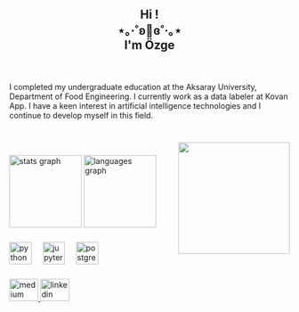 <h2 align="center">Hi !<br>⋆｡‧˚ʚ🍓ɞ˚‧｡⋆<br> I'm Özge</h2>

###

<br clear="both">

<p align="left">I completed my undergraduate education at the Aksaray University, Department of Food Engineering. I currently work as a data labeler at Kovan App. I have a keen interest in artificial intelligence technologies and I continue to develop myself in this field.</p>

###

<br clear="both">

<img align="right" height="200" src="https://i.pinimg.com/originals/ff/75/d6/ff75d6ba4285982c35529afc176501dc.gif"  />

###

<div align="left">
  <img src="https://github-readme-stats.vercel.app/api?username=cakirozge&hide_title=false&hide_rank=false&show_icons=true&include_all_commits=false&count_private=false&disable_animations=false&theme=tokyonight&locale=en&hide_border=true" height="130" alt="stats graph"  />
  <img src="https://github-readme-stats.vercel.app/api/top-langs?username=cakirozge&locale=en&hide_title=false&layout=compact&card_width=320&langs_count=5&theme=tokyonight&hide_border=true" height="130" alt="languages graph"  />
</div>

###

<div align="left">
  <img src="https://cdn.jsdelivr.net/gh/devicons/devicon/icons/python/python-original.svg" height="40" alt="python logo"  />
  <img width="12" />
  <img src="https://cdn.jsdelivr.net/gh/devicons/devicon/icons/jupyter/jupyter-original-wordmark.svg" height="40" alt="jupyter logo"  />
  <img width="12" />
  <img src="https://cdn.jsdelivr.net/gh/devicons/devicon/icons/postgresql/postgresql-plain-wordmark.svg" height="40" alt="postgresql logo"  />
</div>

###

<div align="left">
  <a href="https://medium.com/@caakir-ozge" target="_blank">
    <img src="https://raw.githubusercontent.com/maurodesouza/profile-readme-generator/master/src/assets/icons/social/medium/default.svg" width="52" height="40" alt="medium logo"  />
  </a>
  <a href="https://www.linkedin.com/in/cakirozge1/" target="_blank">
    <img src="https://raw.githubusercontent.com/maurodesouza/profile-readme-generator/master/src/assets/icons/social/linkedin/default.svg" width="52" height="40" alt="linkedin logo"  />
  </a>
</div>

###
